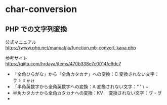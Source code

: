 # char-conversion

## PHP での文字列変換

公式マニュアル  
https://www.php.net/manual/ja/function.mb-convert-kana.php

参考サイト  
https://qiita.com/hrdaya/items/470b338e7c0014fe6dc7

- 「全角ひらがな」から「全角カタカナ」への変換：C
  変換されない文字：ゔゝゞゕゖ
- 「半角英数字から全角英数字への変換：A
  変換されない文字：" ' \ ~
- 半角カタカナから全角カタカナへの変換：KV
　変換されない文字：ヷ・ヺ
- 
